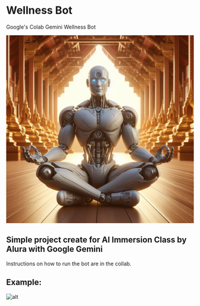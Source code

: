 # Wellness Bot
Google's Colab Gemini Wellness Bot

![alt: roboto in medidating position](/wellness_bot.jpg)

## Simple project create for AI Immersion Class by Alura with Google Gemini


Instructions on how to run the bot are in the collab.


## Example:

![alt](example.jpg)

